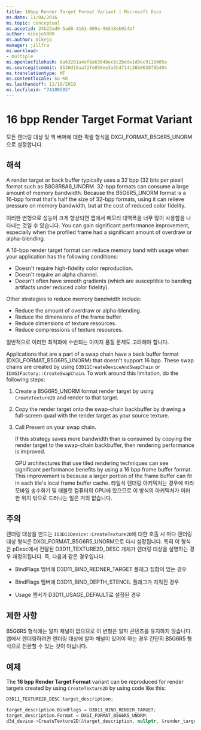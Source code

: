 ```yaml
---
title: 16bpp Render Target Format Variant | Microsoft Docs
ms.date: 11/04/2016
ms.topic: conceptual
ms.assetid: 24b22ad9-5ad0-4161-809a-9b518eb924bf
author: mikejo5000
ms.author: mikejo
manager: jillfra
ms.workload:
- multiple
ms.openlocfilehash: 8a63261a4ef8a6304bec8c2bdde1d9ec9113405e
ms.sourcegitcommit: 8530d15aa72fe058ee3a3b4714c36b8638f8b494
ms.translationtype: MT
ms.contentlocale: ko-KR
ms.lasthandoff: 11/19/2019
ms.locfileid: "74188585"
---
```

# <a name="16-bpp-render-target-format-variant"></a>16 bpp Render Target Format Variant
모든 렌더링 대상 및 백 버퍼에 대한 픽셀 형식을 DXGI_FORMAT_B5G6R5_UNORM으로 설정합니다.

## <a name="interpretation"></a>해석
 A render target or back buffer typically uses a 32 bpp (32 bits per pixel) format such as B8G8R8A8_UNORM. 32-bpp formats can consume a large amount of memory bandwidth. Because the B5G6R5_UNORM format is a 16-bpp format that's half the size of 32-bpp formats, using it can relieve pressure on memory bandwidth, but at the cost of reduced color fidelity.

 이러한 변형으로 성능이 크게 향상되면 앱에서 메모리 대역폭을 너무 많이 사용함을 나타내는 것일 수 있습니다. You can gain significant performance improvement, especially when the profiled frame had a significant amount of overdraw or alpha-blending.

A 16-bpp render target format can reduce memory band with usage when your application has the following conditions:
- Doesn't require high-fidelity color reproduction.
- Doesn't require an alpha channel.
- Doesn't often have smooth gradients (which are susceptible to banding artifacts under reduced color fidelity).

Other strategies to reduce memory bandwidth include:
- Reduce the amount of overdraw or alpha-blending.
- Reduce the dimensions of the frame buffer.
- Reduce dimensions of texture resources.
- Reduce compressions of texture resources.

일반적으로 이러한 최적화에 수반되는 이미지 품질 문제도 고려해야 합니다.

Applications that are a part of a swap chain have a back buffer format (DXGI_FORMAT_B5G6R5_UNORM) that doesn't support 16 bpp. These swap chains are created by using `D3D11CreateDeviceAndSwapChain` or `IDXGIFactory::CreateSwapChain`. To work around this limitation, do the following steps:
1. Create a B5G6R5_UNORM format render target by using `CreateTexture2D` and render to that target.
2. Copy the render target onto the swap-chain backbuffer by drawing a full-screen quad with the render target as your source texture.
3. Call Present on your swap chain.

   If this strategy saves more bandwidth than is consumed by copying the render target to the swap-chain backbuffer, then rendering performance is improved.

   GPU architectures that use tiled rendering techniques can see significant performance benefits by using a 16 bpp frame buffer format. This improvement is because a larger portion of the frame buffer can fit in each tile's local frame buffer cache. 타일식 렌더링 아키텍처는 경우에 따라 모바일 송수화기 및 태블릿 컴퓨터의 GPU에 있으므로 이 방식의 아키텍처가 이러한 위치 밖으로 드러나는 일은 거의 없습니다.

## <a name="remarks"></a>주의
 렌더링 대상을 만드는 `ID3D11Device::CreateTexture2D`에 대한 호출 시 마다 렌더링 대상 형식은 DXGI_FORMAT_B5G6R5_UNORM으로 다시 설정됩니다. 특히 이 형식은 pDesc에서 전달된 D3D11_TEXTURE2D_DESC 개체가 렌더링 대상을 설명하는 경우 재정의됩니다. 즉, 다음과 같은 경우입니다.

- BindFlags 멤버에 D3D11_BIND_REDNER_TARGET 플래그 집합이 있는 경우

- BindFlags 멤버에 D3D11_BIND_DEPTH_STENCIL 플래그가 지워진 경우

- Usage 멤버가 D3D11_USAGE_DEFAULT로 설정된 경우

## <a name="restrictions-and-limitations"></a>제한 사항
 B5G6R5 형식에는 알파 채널이 없으므로 이 변형은 알파 콘텐츠를 유지하지 않습니다. 앱에서 렌더링하려면 렌더링 대상에 알파 채널이 있어야 하는 경우 간단히 B5G6R5 형식으로 전환할 수 있는 것이 아닙니다.

## <a name="example"></a>예제
 The **16 bpp Render Target Format** variant can be reproduced for render targets created by using `CreateTexture2D` by using code like this:

```cpp
D3D11_TEXTURE2D_DESC target_description;

target_description.BindFlags = D3D11_BIND_RENDER_TARGET;
target_description.Format = DXGI_FORMAT_B5G6R5_UNORM;
d3d_device->CreateTexture2D(&target_description, nullptr, &render_target);
```
